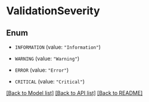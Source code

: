 # ValidationSeverity

## Enum


* `INFORMATION` (value: `"Information"`)

* `WARNING` (value: `"Warning"`)

* `ERROR` (value: `"Error"`)

* `CRITICAL` (value: `"Critical"`)


[[Back to Model list]](../README.md#documentation-for-models) [[Back to API list]](../README.md#documentation-for-api-endpoints) [[Back to README]](../README.md)


